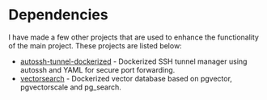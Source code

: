 <!-- this page is a toc of the supporting projects I made for auxilary ability -->

# Dependencies

I have made a few other projects that are used to enhance the functionality of the main project. These projects are listed below:

- [autossh-tunnel-dockerized](https://github.com/Oaklight/autossh-tunnel-dockerized) - Dockerized SSH tunnel manager using autossh and YAML for secure port forwarding.
- [vectorsearch](https://github.com/Oaklight/vectorsearch) - Dockerized vector database based on pgvector, pgvectorscale and pg_search.
